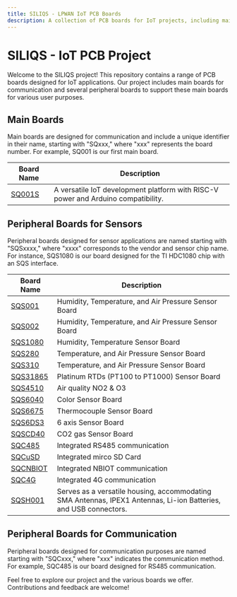 ```yaml
---
title: SILIQS - LPWAN IoT PCB Boards
description: A collection of PCB boards for IoT projects, including main boards with communication capabilities and various peripheral boards.
---
```


# SILIQS - IoT PCB Project

Welcome to the SILIQS project! This repository contains a range of PCB boards designed for IoT applications. Our project includes main boards for communication and several peripheral boards to support these main boards for various user purposes.

## Main Boards

Main boards are designed for communication and include a unique identifier in their name, starting with "SQxxx," where "xxx" represents the board number. For example, SQ001 is our first main board.

| Board Name       | Description                                 |
| ---------------- | ------------------------------------------- |
| [SQ001S](./sq001s/readme.md) | A versatile IoT development platform with RISC-V power and Arduino compatibility. |

## Peripheral Boards for Sensors

Peripheral boards designed for sensor applications are named starting with "SQSxxxx," where "xxxx" corresponds to the vendor and sensor chip name. For instance, SQS1080 is our board designed for the TI HDC1080 chip with an SQS interface.

| Board Name       | Description                                 |
| ---------------- | ------------------------------------------- |
| [SQS001](./sqs001/readme.md) | Humidity, Temperature, and Air Pressure Sensor Board |
| [SQS002](./sqs002/readme.md) | Humidity, Temperature, and Air Pressure Sensor Board |
| [SQS1080](./sqs1080/readme.md) | Humidity, Temperature Sensor Board |
| [SQS280](./sqs280/readme.md) | Temperature, and Air Pressure Sensor Board |
| [SQS310](./sqs310/readme.md) | Temperature, and Air Pressure Sensor Board |
| [SQS31865](./sqs31865/readme.md) | Platinum RTDs (PT100 to PT1000) Sensor Board |
| [SQS4510](./sqs4510/readme.md) | Air quality NO2 & O3 |
| [SQS6040](./sqs6040/readme.md) | Color Sensor Board |
| [SQS6675](./sqs6675/readme.md) | Thermocouple Sensor Board |
| [SQS6DS3](./sqs6ds3/readme.md) | 6 axis Sensor Board  |
| [SQSCD40](./sqscd40/readme.md) | CO2 gas Sensor Board |
| [SQC485](./sqc485/readme.md) | Integrated RS485 communication |
| [SQCuSD](./sqcusd/readme.md) | Integrated mirco SD Card |
| [SQCNBIOT](./sqcnbiot/readme.md) | Integrated NBIOT communication |
| [SQC4G](./sqc4g/readme.md) | Integrated 4G communication |
| [SQSH001](./sqsh001/readme.md) | Serves as a versatile housing, accommodating SMA Antennas, IPEX1 Antennas, Li-ion Batteries, and USB connectors. |

## Peripheral Boards for Communication

Peripheral boards designed for communication purposes are named starting with "SQCxxx," where "xxx" indicates the communication method. For example, SQC485 is our board designed for RS485 communication.

Feel free to explore our project and the various boards we offer. Contributions and feedback are welcome!
